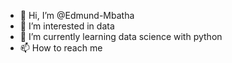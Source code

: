 - 👋 Hi, I’m @Edmund-Mbatha
- 👀 I’m interested in data
- 🌱 I’m currently learning data science with python
- 📫 How to reach me 

<!---
Edmund-Mbatha/Edmund-Mbatha is a ✨ special ✨ repository because its `README.md` (this file) appears on your GitHub profile.
You can click the Preview link to take a look at your changes.
--->
